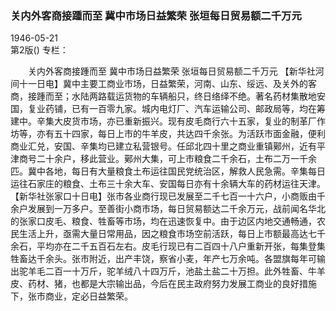 ### 关内外客商接踵而至  冀中市场日益繁荣  张垣每日贸易额二千万元  

1946-05-21  
第2版()
专栏：

　　关内外客商接踵而至
    冀中市场日益繁荣
    张垣每日贸易额二千万元
    【新华社河间十一日电】冀中主要工商业市场，日益繁荣，河南、山东、绥远、及关外的客商，接踵而至；水陆两路载运货物的车辆船只，终日络绎不绝。著名药材集散地安国，复业药铺，已有一百零九家。城内电灯厂、汽车运输公司、邮政局等，均在筹建中。辛集大皮货市场，亦已重新振兴。现有皮毛商行六十五家，复业的制革厂作坊等，亦有五十四家，每日上市的牛羊皮，共达四千余张。为活跃市面金融，便利商业汇兑，安国、辛集均已建立私营银号。任邱北四十里之商业重镇鄚州，近有平津商号二十余户，移此营业。鄚州大集，可上市粮食二千余石，土布二万一千余匹。冀中各地，每日有大量粮食土布运往国民党统治区，解救人民急需。辛集每日运往石家庄的粮食、土布三十余大车、安国每日亦有十余辆大车的药材运往天津。
    【新华社张家口十日电】张市各业商行现已发展至二千七百一十六户，小商贩由千余户发展到一万多户。至善街小商市场，每日贸易额达二千余万元，战前闻名华北的张家口皮毛、粮食、牲畜等市场，均在迅速恢复中。由于边区内地交通畅通，农民生活上升，亟需大量日常用品，因之粮食市场空前活跃，每日上市额最高达七千余石，平均亦在二千五百石左右。皮毛行现已有二百四十八户重新开张，每集登集牲畜达千余头。张市附近，出产丰饶，察省小麦，年产七万余吨。各盟旗每年可输出驼羊毛二百一十万斤，驼羊绒八十四万斤，池盐土盐二十万担。此外牲畜、牛羊皮、药材、猪，也都是大宗输出品，今后在民主政府努力发展工商业的良好措施下，张市商业，定必日益繁荣。  
